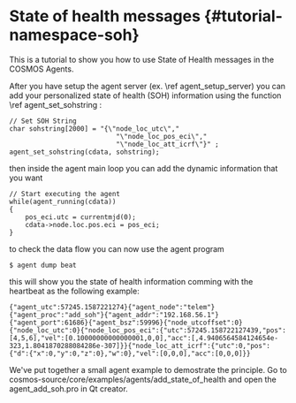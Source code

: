 State of health messages {#tutorial-namespace-soh}
========================

This is a tutorial to show you how to use State of Health messages in the COSMOS Agents.

After you have setup the agent server  (ex. \ref agent_setup_server) you can add your personalized state of health (SOH) information using the function \ref agent_set_sohstring :

```
// Set SOH String
char sohstring[2000] = "{\"node_loc_utc\","
                           "\"node_loc_pos_eci\","
                           "\"node_loc_att_icrf\"}" ; 
agent_set_sohstring(cdata, sohstring);
```

then inside the agent main loop you can add the dynamic information that you want

```
// Start executing the agent
while(agent_running(cdata))
{
    pos_eci.utc = currentmjd(0);
    cdata->node.loc.pos.eci = pos_eci;
}
```

to check the data flow you can now use the agent program
	
    $ agent dump beat

this will show you the state of health information comming with the heartbeat as the following example:
	
    {"agent_utc":57245.1587221274}{"agent_node":"telem"}{"agent_proc":"add_soh"}{"agent_addr":"192.168.56.1"}{"agent_port":61686}{"agent_bsz":59996}{"node_utcoffset":0}{"node_loc_utc":0}{"node_loc_pos_eci":{"utc":57245.158722127439,"pos":[4,5,6],"vel":[0.10000000000000001,0,0],"acc":[,4.9406564584124654e-323,1.8041870288084286e-307]}}{"node_loc_att_icrf":{"utc":0,"pos":{"d":{"x":0,"y":0,"z":0},"w":0},"vel":[0,0,0],"acc":[0,0,0]}}

We've put together a small agent example to demostrate the principle. Go to 
cosmos-source/core/examples/agents/add_state_of_health and open the agent_add_soh.pro in Qt creator.

